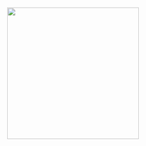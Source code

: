 <h3 align="center">
<img src="[https://media2.giphy.com/media/x9QxHeZS4a4yCz9HLS/giphy.gif?cid=ecf05e474956meyavbg8ka5s0ryic56n226l2kwpx3c7kw04&rid=giphy.gif&ct=ts](https://media2.giphy.com/media/x9QxHeZS4a4yCz9HLS/giphy.gif?cid=ecf05e474956meyavbg8ka5s0ryic56n226l2kwpx3c7kw04&rid=giphy.gif&ct=ts)" width=300>
</h3>
